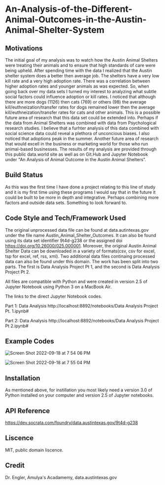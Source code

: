 # An-Analysis-of-the-Different-Animal-Outcomes-in-the-Austin-Animal-Shelter-System

## Motivations
The initial goal of my analysis was to watch how the Austin Animal Shelters were treating their animals and to ensure that high standards of care were being upheld. After spending time with the data I realized that the Austin shelter system does a better then average job. The shelters have a very low kill rate and a very high adoption rate. There was a correlation between higher adoption rates and younger animals as was expected. So, when going back over my data sets I turned my interest to analyzing what subtle social factors could influence adoption or kill rates. I noticed that although there are more dogs (1126) then cats (769) or others (98) the average kill/euthneization/transfer rates for dogs remained lower then the average kill/euthneization/transfer rates for cats and other animals. This is a possible future area of research that this data set could be extended into. Perhaps if the data from Animal Shelters was combined with data from Psychological research studies. I believe that a furhter analysis of this data combined with social science data could reveal a plethora of unconcious biases. I also noticed that adoptions peak in the summer. Another future area of research that would excell in the business or marketing world for those who run animal-based businesses. The results of my analysis are provided through this public data.world site as well as on Git.Hub and Jupyter Notebook under "An Analysis of Animal Outcome in the Austin Animal Shelters".

## Build Status
As this was the first time I have done a project relating to this line of study and it is my first time using these programs I would say that in the future it could be built to be more in depth and integrative. Perhaps combining more factors and outside data sets. Something to look forward to. 

## Code Style and Tech/Framework Used
The original unprocessed data file can be found at data.autintexas.gov under the file name Austin_Animal_Shelter_Outcomes. It can also be found using its data set identifier 9t4d-g238 or the assigned doi https://doi.org/10.26000/025.000001. Moreover, the original Austin Animal Shelter Data can be downloaded in a variety of formats(csv, csv for excel, tsp for excel, ref, rss, xml). Two additional data files continaing processed data can also be found under this domain. The work has been split into two parts. The first is Data Analysis Project Pt 1, and the second is Data Analysis Project Pt 2. 

All files are compatible with Python and were created in version 2.5 of Jupyter Notebook using Python 3 on a MacBook Air.  


The links to the direct Jupyter Notebook codes. 

Part 1: Data Analysis http://localhost:8892/notebooks/Data Analysis Project Pt. 1.ipynb#

Part 2: Data Analysis http://localhost:8892/notebooks/Data Analysis Project Pt 2.ipynb#

## Example Codes
![Screen Shot 2022-09-18 at 7 54 06 PM](https://user-images.githubusercontent.com/113537319/191021846-9f4078ea-87bf-4b7c-99cf-4b16098fe0b5.png)

![Screen Shot 2022-09-18 at 7 55 04 PM](https://user-images.githubusercontent.com/113537319/191022006-aec3acc5-1b3f-41b0-b8bb-9f75f5a2881e.png)

## Installation

As mentioned above, for instillation you most likely need a version 3.0 of Python installed on your computer and version 2.5 of Jupyter notebooks. 

## API Reference

https://dev.socrata.com/foundry/data.austintexas.gov/9t4d-g238

## Liscence 

MIT, public domain liscence. 

## Credit

Dr. Engler, Amulya's Acadamemy, data.austintexas.gov
